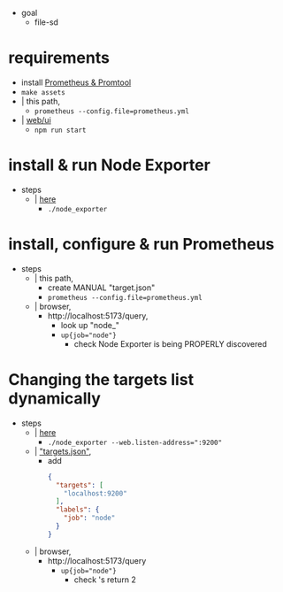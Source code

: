 * goal
  * file-sd

# requirements

* install [Prometheus & Promtool](/prometheus/README.md#install)
* `make assets`
* | this path,
  * `prometheus --config.file=prometheus.yml`
* | [web/ui](https://github.com/dancer1325/prometheus/tree/main/web/ui)
  * `npm run start`

# install & run Node Exporter

* steps
  * | [here](node_exporter-1.9.1.darwin-arm64)
    * `./node_exporter`

# install, configure & run Prometheus

* steps
  * | this path,
    * create MANUAL "target.json"
    * `prometheus --config.file=prometheus.yml`
  * | browser,
    * http://localhost:5173/query,
      * look up "node_"
      * `up{job="node"}`
        * check Node Exporter is being PROPERLY discovered

# Changing the targets list dynamically

* steps
  * | [here](node_exporter-1.9.1.darwin-arm64)
    * `./node_exporter --web.listen-address=":9200"`
  * | ["targets.json"](targets.json),
    * add
      ```json
      {
        "targets": [
          "localhost:9200"
        ],
        "labels": {
          "job": "node"
        }
      }  
      ```
  * | browser,
    * http://localhost:5173/query
      * `up{job="node"}`
        * check 's return 2 
